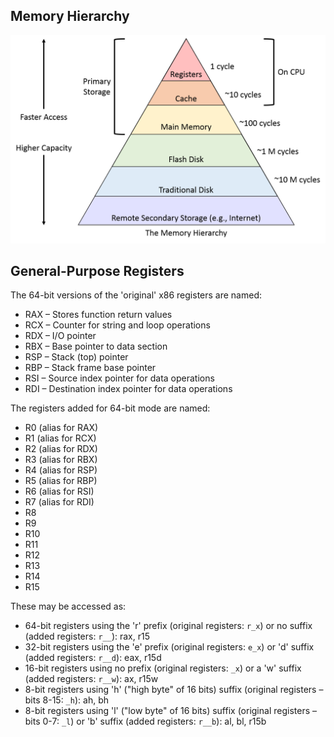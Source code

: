 ## Memory Hierarchy

![](MemoryHierarchy.png)

## General-Purpose Registers

The 64-bit versions of the 'original' x86 registers are named:

* RAX – Stores function return values
* RCX – Counter for string and loop operations
* RDX – I/O pointer
* RBX – Base pointer to data section
* RSP – Stack (top) pointer
* RBP – Stack frame base pointer
* RSI – Source index pointer for data operations
* RDI – Destination index pointer for data operations

The registers added for 64-bit mode are named:

* R0 (alias for RAX)
* R1 (alias for RCX)
* R2 (alias for RDX)
* R3 (alias for RBX)
* R4 (alias for RSP)
* R5 (alias for RBP)
* R6 (alias for RSI)
* R7 (alias for RDI)
* R8
* R9
* R10
* R11
* R12
* R13
* R14
* R15

These may be accessed as:

- 64-bit registers using the 'r' prefix (original registers: `r_x`) or no suffix (added registers: `r__`): rax, r15
- 32-bit registers using the 'e' prefix (original registers: `e_x`) or 'd' suffix (added registers: `r__d`): eax, r15d
- 16-bit registers using no prefix (original registers: `_x`) or a 'w' suffix (added registers: `r__w`): ax, r15w
- 8-bit registers using 'h' ("high byte" of 16 bits) suffix (original registers – bits 8-15: `_h`): ah, bh
- 8-bit registers using 'l' ("low byte" of 16 bits) suffix (original registers – bits 0-7: `_l`) or 'b' suffix (added registers: `r__b`): al, bl, r15b


